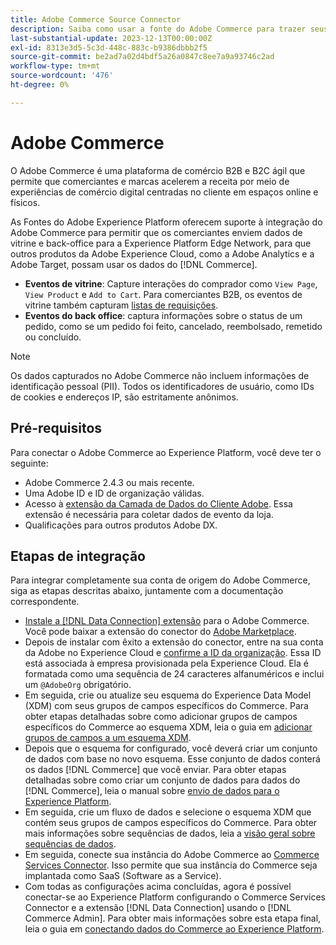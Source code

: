 ```yaml
---
title: Adobe Commerce Source Connector
description: Saiba como usar a fonte do Adobe Commerce para trazer seus dados comerciais para a Experience Platform.
last-substantial-update: 2023-12-13T00:00:00Z
exl-id: 8313e3d5-5c3d-448c-883c-b9386dbbb2f5
source-git-commit: be2ad7a02d4bdf5a26a0847c8ee7a9a93746c2ad
workflow-type: tm+mt
source-wordcount: '476'
ht-degree: 0%

---
```


# Adobe Commerce

O Adobe Commerce é uma plataforma de comércio B2B e B2C ágil que permite que comerciantes e marcas acelerem a receita por meio de experiências de comércio digital centradas no cliente em espaços online e físicos.

As Fontes do Adobe Experience Platform oferecem suporte à integração do Adobe Commerce para permitir que os comerciantes enviem dados de vitrine e back-office para a Experience Platform Edge Network, para que outros produtos da Adobe Experience Cloud, como a Adobe Analytics e a Adobe Target, possam usar os dados do [!DNL Commerce].

* **Eventos de vitrine**: Capture interações do comprador como `View Page`, `View Product` e `Add to Cart`. Para comerciantes B2B, os eventos de vitrine também capturam [listas de requisições](https://experienceleague.adobe.com/docs/commerce-admin/b2b/requisition-lists/requisition-lists.html?lang=pt-BR).
* **Eventos do back office**: captura informações sobre o status de um pedido, como se um pedido foi feito, cancelado, reembolsado, remetido ou concluído.

>[!NOTE]
>
>Os dados capturados no Adobe Commerce não incluem informações de identificação pessoal (PII). Todos os identificadores de usuário, como IDs de cookies e endereços IP, são estritamente anônimos.

## Pré-requisitos

Para conectar o Adobe Commerce ao Experience Platform, você deve ter o seguinte:

* Adobe Commerce 2.4.3 ou mais recente.
* Uma Adobe ID e ID de organização válidas.
* Acesso à [extensão da Camada de Dados do Cliente Adobe](../../../tags/extensions/client/client-data-layer/overview.md). Essa extensão é necessária para coletar dados de evento da loja.
* Qualificações para outros produtos Adobe DX.

## Etapas de integração

Para integrar completamente sua conta de origem do Adobe Commerce, siga as etapas descritas abaixo, juntamente com a documentação correspondente.

* [Instale a [!DNL Data Connection] extensão](https://experienceleague.adobe.com/docs/commerce-merchant-services/data-connection/fundamentals/install.html?lang=pt-BR) para o Adobe Commerce. Você pode baixar a extensão do conector do [Adobe Marketplace](https://commercemarketplace.adobe.com/magento-experience-platform-connector.html).
* Depois de instalar com êxito a extensão do conector, entre na sua conta da Adobe no Experience Cloud e [confirme a ID da organização](https://experienceleague.adobe.com/docs/core-services/interface/administration/organizations.html?lang=pt-BR#concept_EA8AEE5B02CF46ACBDAD6A8508646255). Essa ID está associada à empresa provisionada pela Experience Cloud. Ela é formatada como uma sequência de 24 caracteres alfanuméricos e inclui um `@AdobeOrg` obrigatório.
* Em seguida, crie ou atualize seu esquema do Experience Data Model (XDM) com seus grupos de campos específicos do Commerce. Para obter etapas detalhadas sobre como adicionar grupos de campos específicos do Commerce ao esquema XDM, leia o guia em [adicionar grupos de campos a um esquema XDM](https://experienceleague.adobe.com/docs/commerce-merchant-services/data-connection/fundamentals/update-xdm.html?lang=pt-BR).
* Depois que o esquema for configurado, você deverá criar um conjunto de dados com base no novo esquema. Esse conjunto de dados conterá os dados [!DNL Commerce] que você enviar. Para obter etapas detalhadas sobre como criar um conjunto de dados para dados do [!DNL Commerce], leia o manual sobre [envio de dados para o Experience Platform](https://experienceleague.adobe.com/docs/platform-learn/implement-mobile-sdk/experience-cloud/platform.html?lang=pt-BR#create-a-dataset).
* Em seguida, crie um fluxo de dados e selecione o esquema XDM que contém seus grupos de campos específicos do Commerce. Para obter mais informações sobre sequências de dados, leia a [visão geral sobre sequências de dados](https://experienceleague.adobe.com/docs/experience-platform/datastreams/overview.html?lang=pt-BR).
* Em seguida, conecte sua instância do Adobe Commerce ao [Commerce Services Connector](https://experienceleague.adobe.com/docs/commerce-merchant-services/user-guides/integration-services/saas.html?lang=pt-BR). Isso permite que sua instância do Commerce seja implantada como SaaS (Software as a Service).
* Com todas as configurações acima concluídas, agora é possível conectar-se ao Experience Platform configurando o Commerce Services Connector e a extensão [!DNL Data Connection] usando o [!DNL Commerce Admin]. Para obter mais informações sobre esta etapa final, leia o guia em [conectando dados do Commerce ao Experience Platform](https://experienceleague.adobe.com/docs/commerce-merchant-services/data-connection/fundamentals/connect-data.html?lang=pt-BR).

